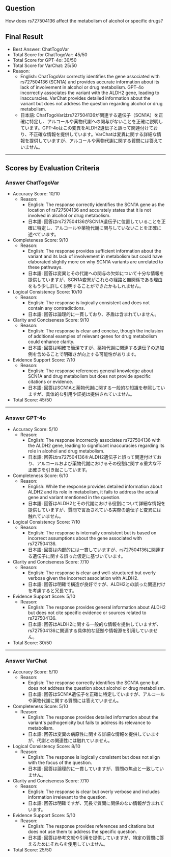 ## Question

How does rs727504136 affect the metabolism of alcohol or specific drugs?

## Final Result

- Best Answer: ChatTogoVar
- Total Score for ChatTogoVar: 45/50
- Total Score for GPT-4o: 30/50
- Total Score for VarChat: 25/50
- Reason:
  - English: ChatTogoVar correctly identifies the gene associated with rs727504136 (SCN1A) and provides accurate information about its lack of involvement in alcohol or drug metabolism. GPT-4o incorrectly associates the variant with the ALDH2 gene, leading to inaccuracies. VarChat provides detailed information about the variant but does not address the question regarding alcohol or drug metabolism.
  - 日本語: ChatTogoVarはrs727504136が関連する遺伝子（SCN1A）を正確に特定し、アルコールや薬物代謝への関与がないことを正確に説明しています。GPT-4oはこの変異をALDH2遺伝子と誤って関連付けており、不正確な情報を提供しています。VarChatは変異に関する詳細な情報を提供していますが、アルコールや薬物代謝に関する質問には答えていません。

---

## Scores by Evaluation Criteria

### Answer ChatTogoVar
- Accuracy Score: 10/10
  - Reason: 
    - English: The response correctly identifies the SCN1A gene as the location of rs727504136 and accurately states that it is not involved in alcohol or drug metabolism.
    - 日本語: 回答はrs727504136がSCN1A遺伝子に位置していることを正確に特定し、アルコールや薬物代謝に関与していないことを正確に述べています。
- Completeness Score: 9/10
  - Reason: 
    - English: The response provides sufficient information about the variant and its lack of involvement in metabolism but could have elaborated slightly more on why SCN1A variants are unrelated to these pathways.
    - 日本語: 回答は変異とその代謝への関与の欠如について十分な情報を提供していますが、SCN1A変異がこれらの経路と無関係である理由をもう少し詳しく説明することができたかもしれません。
- Logical Consistency Score: 10/10
  - Reason: 
    - English: The response is logically consistent and does not contain any contradictions.
    - 日本語: 回答は論理的に一貫しており、矛盾は含まれていません。
- Clarity and Conciseness Score: 9/10
  - Reason: 
    - English: The response is clear and concise, though the inclusion of additional examples of relevant genes for drug metabolism could enhance clarity.
    - 日本語: 回答は明確で簡潔ですが、薬物代謝に関連する遺伝子の追加例を含めることで明確さが向上する可能性があります。
- Evidence Support Score: 7/10
  - Reason: 
    - English: The response references general knowledge about SCN1A and drug metabolism but does not provide specific citations or evidence.
    - 日本語: 回答はSCN1Aと薬物代謝に関する一般的な知識を参照していますが、具体的な引用や証拠は提供されていません。
- Total Score: 45/50

---

### Answer GPT-4o
- Accuracy Score: 5/10
  - Reason: 
    - English: The response incorrectly associates rs727504136 with the ALDH2 gene, leading to significant inaccuracies regarding its role in alcohol and drug metabolism.
    - 日本語: 回答はrs727504136をALDH2遺伝子と誤って関連付けており、アルコールおよび薬物代謝におけるその役割に関する重大な不正確さを引き起こしています。
- Completeness Score: 6/10
  - Reason: 
    - English: While the response provides detailed information about ALDH2 and its role in metabolism, it fails to address the actual gene and variant mentioned in the question.
    - 日本語: 回答はALDH2とその代謝における役割について詳細な情報を提供していますが、質問で言及されている実際の遺伝子と変異には触れていません。
- Logical Consistency Score: 7/10
  - Reason: 
    - English: The response is internally consistent but is based on incorrect assumptions about the gene associated with rs727504136.
    - 日本語: 回答は内部的には一貫していますが、rs727504136に関連する遺伝子に関する誤った仮定に基づいています。
- Clarity and Conciseness Score: 7/10
  - Reason: 
    - English: The response is clear and well-structured but overly verbose given the incorrect association with ALDH2.
    - 日本語: 回答は明確で構造が良好ですが、ALDH2との誤った関連付けを考慮すると冗長です。
- Evidence Support Score: 5/10
  - Reason: 
    - English: The response provides general information about ALDH2 but does not cite specific evidence or sources related to rs727504136.
    - 日本語: 回答はALDH2に関する一般的な情報を提供していますが、rs727504136に関連する具体的な証拠や情報源を引用していません。
- Total Score: 30/50

---

### Answer VarChat
- Accuracy Score: 5/10
  - Reason: 
    - English: The response correctly identifies the SCN1A gene but does not address the question about alcohol or drug metabolism.
    - 日本語: 回答はSCN1A遺伝子を正確に特定していますが、アルコールや薬物代謝に関する質問には答えていません。
- Completeness Score: 5/10
  - Reason: 
    - English: The response provides detailed information about the variant's pathogenicity but fails to address its relevance to metabolism.
    - 日本語: 回答は変異の病原性に関する詳細な情報を提供していますが、代謝との関連性には触れていません。
- Logical Consistency Score: 8/10
  - Reason: 
    - English: The response is logically consistent but does not align with the focus of the question.
    - 日本語: 回答は論理的に一貫していますが、質問の焦点と一致していません。
- Clarity and Conciseness Score: 7/10
  - Reason: 
    - English: The response is clear but overly verbose and includes information irrelevant to the question.
    - 日本語: 回答は明確ですが、冗長で質問に関係のない情報が含まれています。
- Evidence Support Score: 5/10
  - Reason: 
    - English: The response provides references and citations but does not use them to address the specific question.
    - 日本語: 回答は参考文献や引用を提供していますが、特定の質問に答えるためにそれらを使用していません。
- Total Score: 25/50